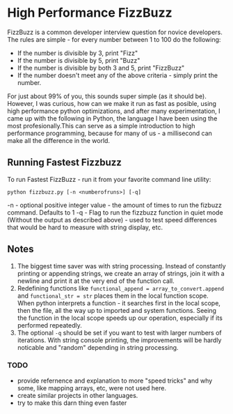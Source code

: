 # High Performance FizzBuzz
FizzBuzz is a common developer interview question for novice developers. The rules are simple - for every number between 1 to 100 do the following:
* If the number is divisible by 3, print "Fizz"
* If the number is divisible by 5, print "Buzz"
* If the number is divisible by both 3 and 5, print "FizzBuzz"
* If the number doesn't meet any of the above criteria - simply print the number. 

For just about 99% of you, this sounds super simple (as it should be). However, I was curious, how can we make it run as fast as posible, using high performance python optimizations, and after many experimentation, I came up with the following in Python, the language I have been using the most profesionally.This can serve as a simple introduction to high performance programming, because for many of us - a millisecond can make all the difference in the world. 

## Running Fastest Fizzbuzz
To run Fastest FizzBuzz - run it from your favorite command line utility:
```
python fizzbuzz.py [-n <numberofruns>] [-q]
```
-n <numberofruns> - optional positive integer value - the amount of times to run the fizbuzz command. Defaults to 1
-q - Flag to run the fizzbuzz function in quiet mode (Without the output as described above) - used to test speed differences that would be hard to measure with string display, etc.

## Notes
1. The biggest time saver was with string processing. Instead of constantly printing or appending strings, we create an array of strings, join it with a newline and print it at the very end of the function call.
2. Redefining functions like `functional_append = array_to_convert.append` and `functional_str = str` places them in the local function scope. When python interprets a function - it searches first in the local scope, then the file, all the way up to imported and system functions. Seeing the function in the local scope speeds up our operation, especially if its performed repeatedly.
3. The optional `-q` should be set if you want to test with larger numbers of iterations. With string console printing, the improvements will be hardly noticable and "random" depending in string processing.


### TODO
* provide refernence and explanation to more "speed tricks" and why some, like mapping arrays, etc, were not used here.
* create similar projects in other languages. 
* try to make this darn thing even faster
